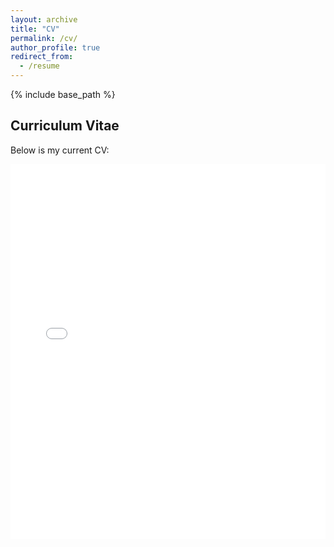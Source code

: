 ```yaml
---
layout: archive
title: "CV"
permalink: /cv/
author_profile: true
redirect_from:
  - /resume
---
```


{% include base_path %}
## Curriculum Vitae

Below is my current CV:

<embed src="{{ site.baseurl }}/files/CV_240421.pdf" type="application/pdf" width="100%" height="600px" />